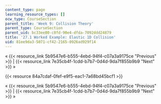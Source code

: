 ```yaml
---
content_type: page
learning_resource_types: []
ocw_type: CourseSection
parent_title: 'Week 9: Collision Theory'
parent_type: CourseSection
parent_uid: bc33ee80-c8fd-90e4-dfda-7092ddd24879
title: '27.1 Worked Example: Elastic 1D Collision'
uid: 81ee9da3-5071-cf42-2165-0926ad929f14
---
```


« {{< resource_link 5b9547e6-b555-4ebd-94f4-c07a3a9175ce "Previous" >}} | {{< resource_link 7e35cb4f-1cdd-b7b7-0d4d-9da7f855b9b9 "Next" >}} »

{{< resource 84a7cdaf-0fef-e9f5-eac1-7a68bd45bcf1 >}}

« {{< resource_link 5b9547e6-b555-4ebd-94f4-c07a3a9175ce "Previous" >}} | {{< resource_link 7e35cb4f-1cdd-b7b7-0d4d-9da7f855b9b9 "Next" >}} »